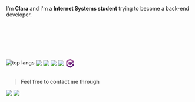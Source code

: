 I'm **Clara** and I'm a **Internet Systems student** trying to become a back-end developer.

<img alt="top langs" width="40%" src="https://github-readme-stats.vercel.app/api/top-langs/?username=oiclai&layout=compact" style="margin-top: 100px;"/>


<div style="display: inline-block">
  <img align="center" width="25" src="https://cdn.jsdelivr.net/gh/devicons/devicon/icons/python/python-original.svg" />
  <img align="center" width="25" src="https://cdn.jsdelivr.net/gh/devicons/devicon/icons/html5/html5-original.svg" />
  <img align="center" width="25" src="https://cdn.jsdelivr.net/gh/devicons/devicon/icons/css3/css3-original.svg" />
  <img align="center" width="25" src="https://cdn.jsdelivr.net/gh/devicons/devicon/icons/javascript/javascript-original.svg" />
  <img align="center" width="25" src="https://raw.githubusercontent.com/devicons/devicon/master/icons/csharp/csharp-original.svg">
</div>


##

> **Feel free to contact me through**

<div>
  <a href="https://www.linkedin.com/in/clara-nunes-de-alcantara/"><img src="https://img.shields.io/badge/LinkedIn-0077B5?style=for-the-badge&logo=linkedin&logoColor=white"></img></a>
  <a href="mailto:clarabpnalcantara@gmail.com"><img src="https://img.shields.io/badge/Gmail-D14836?style=for-the-badge&logo=gmail&logoColor=white"></img></a>
</div>
